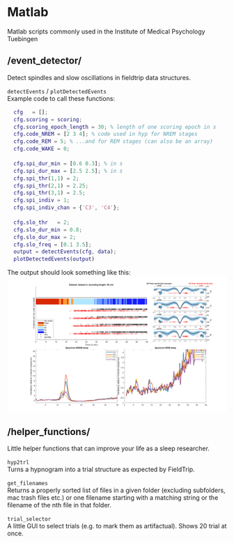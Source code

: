 # Matlab
Matlab scripts commonly used in the Institute of Medical Psychology Tuebingen

## /event_detector/
Detect spindles and slow oscillations in fieldtrip data structures.  

`detectEvents` / `plotDetectedEvents`  
Example code to call these functions:   
```Matlab
  cfg	= [];
  cfg.scoring = scoring;
  cfg.scoring_epoch_length = 30; % length of one scoring epoch in s
  cfg.code_NREM = [2 3 4]; % code used in hyp for NREM stages
  cfg.code_REM = 5; % ...and for REM stages (can also be an array)
  cfg.code_WAKE	= 0;

  cfg.spi_dur_min = [0.6 0.3]; % in s
  cfg.spi_dur_max = [2.5 2.5]; % in s
  cfg.spi_thr(1,1) = 2; 
  cfg.spi_thr(2,1) = 2.25;
  cfg.spi_thr(3,1) = 2.5;
  cfg.spi_indiv	= 1;
  cfg.spi_indiv_chan = {'C3', 'C4'};

  cfg.slo_thr	= 2;
  cfg.slo_dur_min = 0.8;
  cfg.slo_dur_max = 2;
  cfg.slo_freq = [0.1 3.5];
  output = detectEvents(cfg, data);
  plotDetectedEvents(output) 
  ```

The output should look something like this:
![Example Output](images/output_plotDetectedEvents.png)


## /helper_functions/
Little helper functions that can improve your life as a sleep researcher.

`hyp2trl`  
Turns a hypnogram into a trial structure as expected by FieldTrip.

`get_filenames`  
Returns a properly sorted list of files in a given folder (excluding subfolders, mac trash files etc.) or one filename starting with a matching string or the filename of the nth file in that folder.

`trial_selector`  
A little GUI to select trials (e.g. to mark them as artifactual). Shows 20 trial at once.


